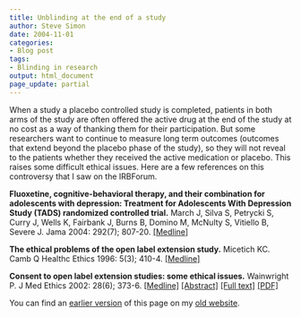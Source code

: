 ```yaml
---
title: Unblinding at the end of a study
author: Steve Simon
date: 2004-11-01
categories:
- Blog post
tags:
- Blinding in research
output: html_document
page_update: partial
---
```

When a study a placebo controlled study is completed, patients in both
arms of the study are often offered the active drug at the end of the
study at no cost as a way of thanking them for their participation. But
some researchers want to continue to measure long term outcomes
(outcomes that extend beyond the placebo phase of the study), so they
will not reveal to the patients whether they received the active
medication or placebo. This raises some difficult ethical issues. Here
are a few references on this controversy that I saw on the IRBForum.

**Fluoxetine, cognitive-behavioral therapy, and their combination for
adolescents with depression: Treatment for Adolescents With Depression
Study (TADS) randomized controlled trial.** March J, Silva S, Petrycki
S, Curry J, Wells K, Fairbank J, Burns B, Domino M, McNulty S, Vitiello
B, Severe J. Jama 2004: 292(7); 807-20.
[\[Medline\]](http://www.ncbi.nlm.nih.gov/entrez/query.fcgi?cmd=Retrieve&db=PubMed&list_uids=15315995&dopt=Abstract)

**The ethical problems of the open label extension study.** Micetich KC.
Camb Q Healthc Ethics 1996: 5(3); 410-4.
[\[Medline\]](http://www.ncbi.nlm.nih.gov/entrez/query.fcgi?cmd=Retrieve&db=PubMed&list_uids=8862827&dopt=Abstract)

**Consent to open label extension studies: some ethical issues.**
Wainwright P. J Med Ethics 2002: 28(6); 373-6.
[\[Medline\]](http://www.ncbi.nlm.nih.gov/entrez/query.fcgi?cmd=Retrieve&db=PubMed&list_uids=12468657&dopt=Abstract)
[\[Abstract\]](http://jme.bmjjournals.com/cgi/content/abstract/28/6/373)
[\[Full text\]](http://jme.bmjjournals.com/cgi/content/full/28/6/373)
[\[PDF\]](http://jme.bmjjournals.com/cgi/reprint/28/6/373.pdf)

You can find an [earlier version][sim1] of this page on my [old website][sim2].

[sim1]: http://www.pmean.com/04/UnblindingStudy.html
[sim2]: http://www.pmean.com
